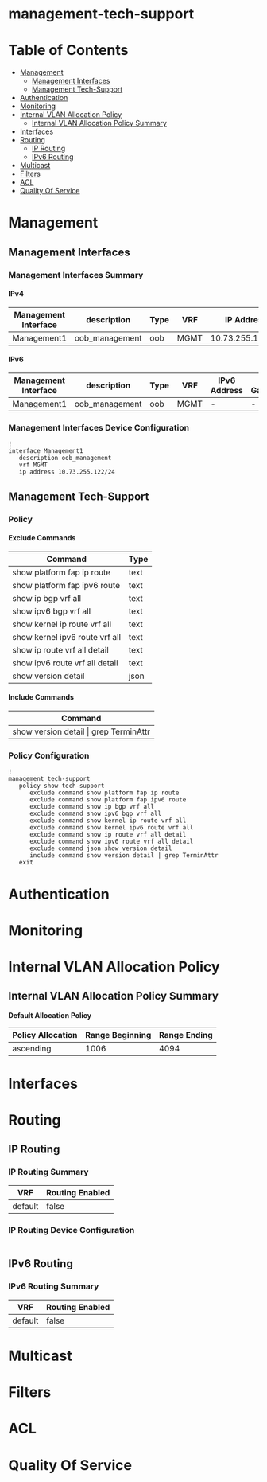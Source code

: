 # management-tech-support
# Table of Contents

- [Management](#management)
  - [Management Interfaces](#management-interfaces)
  - [Management Tech-Support](#management-tech-support)
- [Authentication](#authentication)
- [Monitoring](#monitoring)
- [Internal VLAN Allocation Policy](#internal-vlan-allocation-policy)
  - [Internal VLAN Allocation Policy Summary](#internal-vlan-allocation-policy-summary)
- [Interfaces](#interfaces)
- [Routing](#routing)
  - [IP Routing](#ip-routing)
  - [IPv6 Routing](#ipv6-routing)
- [Multicast](#multicast)
- [Filters](#filters)
- [ACL](#acl)
- [Quality Of Service](#quality-of-service)

# Management

## Management Interfaces

### Management Interfaces Summary

#### IPv4

| Management Interface | description | Type | VRF | IP Address | Gateway |
| -------------------- | ----------- | ---- | --- | ---------- | ------- |
| Management1 | oob_management | oob | MGMT | 10.73.255.122/24 | 10.73.255.2 |

#### IPv6

| Management Interface | description | Type | VRF | IPv6 Address | IPv6 Gateway |
| -------------------- | ----------- | ---- | --- | ------------ | ------------ |
| Management1 | oob_management | oob | MGMT | -  | - |

### Management Interfaces Device Configuration

```eos
!
interface Management1
   description oob_management
   vrf MGMT
   ip address 10.73.255.122/24
```

## Management Tech-Support

### Policy

#### Exclude Commands

| Command | Type |
| ------- | ---- |
| show platform fap ip route | text |
| show platform fap ipv6 route | text |
| show ip bgp vrf all | text |
| show ipv6 bgp vrf all | text |
| show kernel ip route vrf all | text |
| show kernel ipv6 route vrf all | text |
| show ip route vrf all detail | text |
| show ipv6 route vrf all detail | text |
| show version detail | json |


#### Include Commands

| Command |
| ------- |
| show version detail \| grep TerminAttr |


### Policy Configuration

```eos
!
management tech-support
   policy show tech-support
      exclude command show platform fap ip route
      exclude command show platform fap ipv6 route
      exclude command show ip bgp vrf all
      exclude command show ipv6 bgp vrf all
      exclude command show kernel ip route vrf all
      exclude command show kernel ipv6 route vrf all
      exclude command show ip route vrf all detail
      exclude command show ipv6 route vrf all detail
      exclude command json show version detail
      include command show version detail | grep TerminAttr
   exit
```

# Authentication

# Monitoring

# Internal VLAN Allocation Policy

## Internal VLAN Allocation Policy Summary

**Default Allocation Policy**

| Policy Allocation | Range Beginning | Range Ending |
| ------------------| --------------- | ------------ |
| ascending | 1006 | 4094 |

# Interfaces

# Routing

## IP Routing

### IP Routing Summary

| VRF | Routing Enabled |
| --- | --------------- |
| default | false |

### IP Routing Device Configuration

```eos
```
## IPv6 Routing

### IPv6 Routing Summary

| VRF | Routing Enabled |
| --- | --------------- |
| default | false |

# Multicast

# Filters

# ACL

# Quality Of Service
